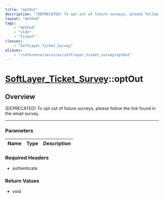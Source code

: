 ```yaml
---
title: "optOut"
description: "(DEPRECATED) To opt out of future surveys, please follow the link found in the email survey."
layout: "method"
tags:
    - "method"
    - "sldn"
    - "Ticket"
classes:
    - "SoftLayer_Ticket_Survey"
aliases:
    - "/reference/services/softlayer_ticket_survey/optOut"
---
```

# [SoftLayer_Ticket_Survey](/reference/services/SoftLayer_Ticket_Survey)::optOut




## Overview 
(DEPRECATED) To opt out of future surveys, please follow the link found in the email survey. 

-----

### Parameters 
|Name | Type | Description |
| --- | --- | --- |


### Required Headers
* authenticate


### Return Values
* void




